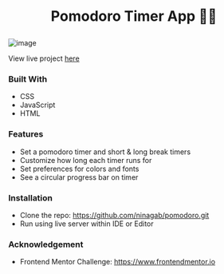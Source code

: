 # <p align="center">Pomodoro Timer App 🍅⏰</p>

![image](https://user-images.githubusercontent.com/76473196/120900391-8b0c3780-c602-11eb-960c-abd4348bdd49.png)

View live project [here](https://nina-pomodoro-app.netlify.app/)



### Built With
- CSS
- JavaScript 
- HTML


### Features 

- Set a pomodoro timer and short & long break timers 
- Customize how long each timer runs for
- Set preferences for colors and fonts
- See a circular progress bar on timer


### Installation 

- Clone the repo: https://github.com/ninagab/pomodoro.git
- Run using live server within IDE or Editor   


### Acknowledgement

- Frontend Mentor Challenge: https://www.frontendmentor.io   


